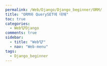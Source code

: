 ```yaml
---
permalink: /Web/Django/Django_beginner/ORM/
title: "ORM와 QuerySET에 대해"
toc: true
categories:
  - Web🐮Django
comments: true
sidebar:
  - title: "Web🐮"
  - nav: "Web-menu"
tags:
  - Django_beginner
---
```

